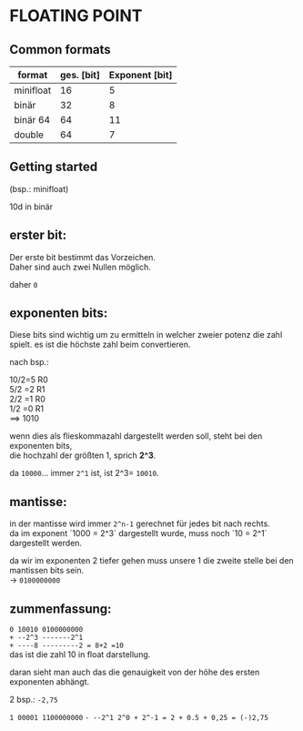 # FLOATING POINT

## Common formats
|format    |ges. [bit]|Exponent [bit]|
|----------|----------|--------------|
|minifloat | 16       | 5            |
|binär     | 32       | 8            |
|binär 64  | 64       | 11           |
|double    | 64       | 7            |

## Getting started

(bsp.: minifloat)

10d in binär
<br>

## erster bit:
Der erste bit bestimmt das Vorzeichen.<br>
Daher sind auch zwei Nullen möglich.

daher ```0```

## exponenten bits:
Diese bits sind wichtig um zu ermitteln in welcher zweier potenz die zahl spielt.
es ist die höchste zahl beim convertieren.

nach bsp.:

10/2=5 R0<br>
5/2 =2 R1<br>
2/2 =1 R0<br>
1/2 =0 R1<br>
==> 1010

wenn dies als flieskommazahl dargestellt werden soll, steht bei den exponenten bits,<br>
die hochzahl der größten 1, sprich <b>2^3</b>.

da `10000`... immer `2^1` ist, ist 2^3= ```10010```.

## mantisse:

in der mantisse wird immer `2^n-1` gerechnet für jedes bit nach rechts.<br>
da im exponent ´1000 = 2^3´ dargestellt wurde, muss noch ´10 = 2^1´ dargestellt werden.<br>

da wir im exponenten 2 tiefer gehen muss unsere 1 die zweite stelle bei den mantissen bits sein.<br>
-> ```0100000000```

## zummenfassung:
```0 10010 0100000000```<br>
```+ --2^3 -------2^1```<br>
```+ ----8 ---------2 = 8+2 =10```<br>
das ist die zahl 10 in float darstellung.

daran sieht man auch das die genauigkeit von der höhe des ersten exponenten abhängt.

2 bsp.:
```-2,75```<br>

```1 00001 1100000000```
```- --2^1 2^0 + 2^-1 = 2 + 0.5 + 0,25 = (-)2,75```
